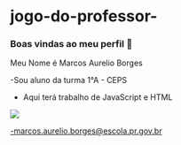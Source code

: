 # jogo-do-professor-
### Boas vindas ao meu perfil 🥇
Meu Nome é Marcos Aurelio Borges

-Sou aluno da turma 1°A - CEPS
- Aqui terá trabalho de JavaScript e HTML


![](https://media.tenor.com/Ow4aJ_k2rgkAAAAM/cat-monday-left-me-broken-cat.gif)


-marcos.aurelio.borges@escola.pr.gov.br
